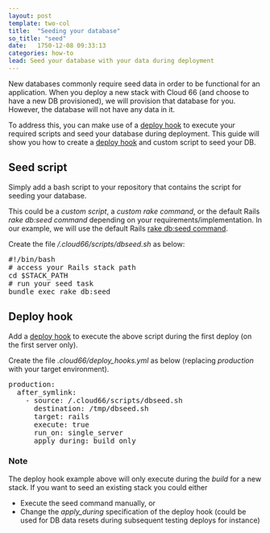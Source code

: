 ```yaml
---
layout: post
template: two-col
title:  "Seeding your database"
so_title: "seed"
date:   1750-12-08 09:33:13
categories: how-to
lead: Seed your database with your data during deployment
---
```

New databases commonly require seed data in order to be functional for an application.
When you deploy a new stack with Cloud 66 (and choose to have a new DB provisioned), we will provision that database for you. However, the database will not have any data in it.

To address this, you can make use of a [deploy hook](/stack-features/deploy-hooks.html) to execute your required scripts and seed your database during deployment. This guide will show you how to create a [deploy hook](/stack-features/deploy-hooks.html) and custom script to seed your DB.

## Seed script

Simply add a bash script to your repository that contains the script for seeding your database.

This could be a *custom script*, a *custom rake command*, or the default Rails *rake db:seed command* depending on your requirements/implementation. 
In our example, we will use the default Rails [rake db:seed command](http://edgeguides.rubyonrails.org/migrations.html#migrations-and-seed-data). 

Create the file */.cloud66/scripts/dbseed.sh* as below:
<pre class="terminal">
&#35;!/bin/bash
&#35; access your Rails stack path
cd $STACK&#95;PATH
&#35; run your seed task
bundle exec rake db:seed
</pre>

## Deploy hook

Add a [deploy hook](/stack-features/deploy-hooks.html) to execute the above script during the first deploy (on the first server only). 

Create the file *.cloud66/deploy&#95;hooks.yml* as below (replacing *production* with your target environment).
<pre class="terminal">
production:
  after&#95;symlink:
    - source: /.cloud66/scripts/dbseed.sh
      destination: /tmp/dbseed.sh
      target: rails
      execute: true
      run&#95;on: single&#95;server
      apply&#95;during: build&#95;only      
</pre>

<div class="notice">
    <h3>Note</h3>
    <p>The deploy hook example above will only execute during the <i>build</i> for a new stack. If you want to seed an existing stack you could either
    <ul>
    	<li>Execute the seed command manually, or</li>
    	<li>Change the <i>apply&#95;during</i> specification of the deploy hook (could be used for DB data resets during subsequent testing deploys for instance)</li>
    </ul>
</div>
